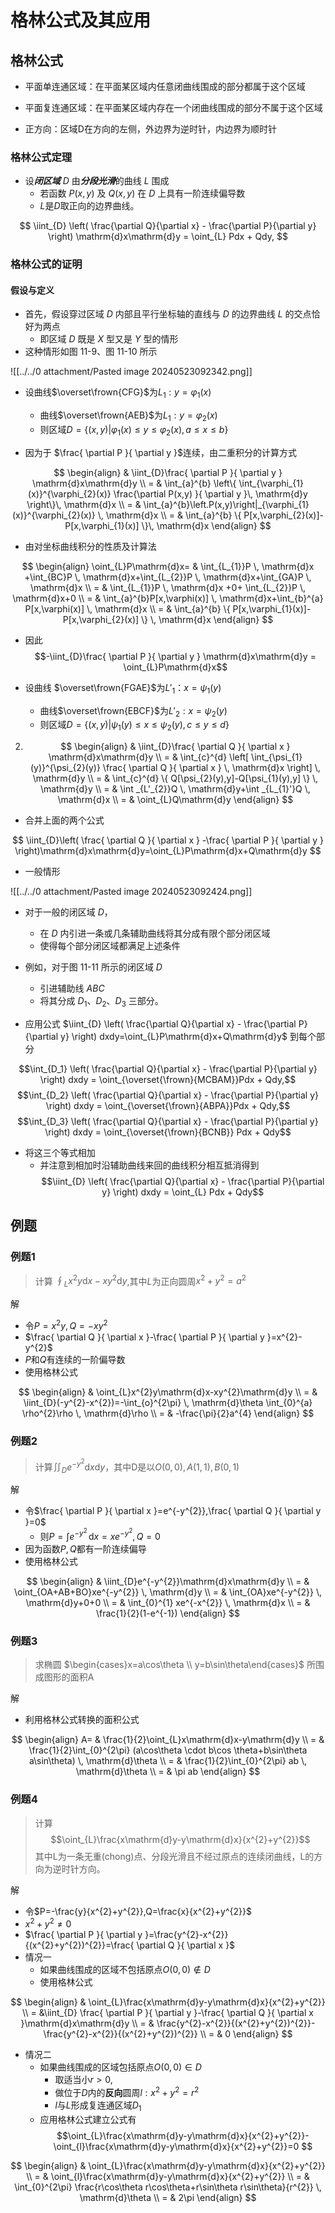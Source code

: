 # 格林公式及其应用
## 格林公式

- 平面单连通区域：在平面某区域内任意闭曲线围成的部分都属于这个区域
- 平面复连通区域：在平面某区域内存在一个闭曲线围成的部分不属于这个区域

- 正方向：区域D在方向的左侧，外边界为逆时针，内边界为顺时针

### 格林公式定理

- 设***闭区域*** $D$ 由***分段光滑***的曲线 $L$ 围成
  - 若函数 $P(x, y)$ 及 $Q(x, y)$ 在 $D$ 上具有一阶连续偏导数
  - $L$是$D$取正向的边界曲线。

$$
 \iint_{D} \left( \frac{\partial Q}{\partial x} - \frac{\partial P}{\partial y} \right) \mathrm{d}x\mathrm{d}y = \oint_{L} Pdx + Qdy,
$$

### 格林公式的证明

#### 假设与定义

- 首先，假设穿过区域 $D$ 内部且平行坐标轴的直线与 $D$ 的边界曲线 $L$ 的交点恰好为两点
  - 即区域 $D$ 既是 $X$ 型又是 $Y$ 型的情形
- 这种情形如图 11-9、图 11-10 所示

![[../../0 attachment/Pasted image 20240523092342.png]]

- 设曲线$\overset\frown{CFG}$为$L_{1}:y=\varphi_{1}(x)$
  - 曲线$\overset\frown{AEB}$为$L_{1}:y=\varphi_{2}(x)$
  - 则区域$D =\{ (x,y)|\varphi_{1}(x)\leq y\leq\varphi_{2}(x),a\leq x\leq b \}$

- 因为于 $\frac{ \partial P }{ \partial y }$连续，由二重积分的计算方式

$$
\begin{align}
 & \iint_{D}\frac{ \partial P }{ \partial y } \mathrm{d}x\mathrm{d}y  \\
= & \int_{a}^{b} \left\{ \int_{\varphi_{1}(x)}^{\varphi_{2}(x)} \frac{\partial P(x,y) }{ \partial y }\, \mathrm{d}y  \right\}\, \mathrm{d}x  \\
= & \int_{a}^{b}\left.P(x,y)\right|_{\varphi_{1}(x)}^{\varphi_{2}(x)} \, \mathrm{d}x \\
= & \int_{a}^{b} \{ P[x,\varphi_{2}(x)]-P[x,\varphi_{1}(x)] \}\, \mathrm{d}x
\end{align}
$$

- 由对坐标曲线积分的性质及计算法

$$
\begin{align}
\oint_{L}P\mathrm{d}x= & \int_{L_{1}}P \, \mathrm{d}x +\int_{BC}P \, \mathrm{d}x+\int_{L_{2}}P \, \mathrm{d}x+\int_{GA}P \, \mathrm{d}x \\
= &  \int_{L_{1}}P \, \mathrm{d}x +0+ \int_{L_{2}}P \, \mathrm{d}x+0 \\
= &  \int_{a}^{b}P[x,\varphi(x)] \, \mathrm{d}x+\int_{b}^{a} P[x,\varphi(x)] \, \mathrm{d}x  \\
= & \int_{a}^{b} \{ P[x,\varphi_{1}(x)]-P[x,\varphi_{2}(x)] \} \, \mathrm{d}x
\end{align}
$$

- 因此
$$-\iint_{D}\frac{ \partial P }{ \partial y } \mathrm{d}x\mathrm{d}y = \oint_{L}P\mathrm{d}x$$

- 设曲线 $\overset\frown{FGAE}$为$L'_{1}：x = \psi_1(y)$
  - 曲线$\overset\frown{EBCF}$为$L'_2:x = \psi_2(y)$
  - 则区域$D = \{(x, y) | \psi_1(y) \leq x \leq \psi_2(y), c \leq y \leq d\}$

2. $$
\begin{align}
 & \iint_{D}\frac{ \partial Q }{ \partial x } \mathrm{d}x\mathrm{d}y \\
= & \int_{c}^{d} \left[ \int_{\psi_{1}(y)}^{\psi_{2}(y)} \frac{ \partial Q }{ \partial x }  \, \mathrm{d}x  \right] \, \mathrm{d}y  \\
= & \int_{c}^{d} \{ Q[\psi_{2}(y),y]-Q[\psi_{1}(y),y] \} \, \mathrm{d}y \\
= & \int _{L'_{2}}Q \, \mathrm{d}y+\int _{L_{1}'}Q \, \mathrm{d}x  \\
=  & \oint_{L}Q\mathrm{d}y
\end{align}
$$

- 合并上面的两个公式

$$
\iint_{D}\left( \frac{ \partial Q }{ \partial x } -\frac{ \partial P }{ \partial y }  \right)\mathrm{d}x\mathrm{d}y=\oint_{L}P\mathrm{d}x+Q\mathrm{d}y
$$

- 一般情形

![[../../0 attachment/Pasted image 20240523092424.png]]

- 对于一般的闭区域 $D$，
  - 在 $D$ 内引进一条或几条辅助曲线将其分成有限个部分闭区域
  - 使得每个部分闭区域都满足上述条件
- 例如，对于图 11-11 所示的闭区域 $D$
  - 引进辅助线 $ABC$
  - 将其分成 $D_1$、$D_2$、$D_3$ 三部分。

- 应用公式 $\iint_{D} \left( \frac{\partial Q}{\partial x} - \frac{\partial P}{\partial y} \right) dxdy=\oint_{L}P\mathrm{d}x+Q\mathrm{d}y$ 到每个部分

$$\int_{D_1} \left( \frac{\partial Q}{\partial x} - \frac{\partial P}{\partial y} \right) dxdy = \oint_{\overset{\frown}{MCBAM}}Pdx + Qdy,$$
$$\int_{D_2} \left( \frac{\partial Q}{\partial x} - \frac{\partial P}{\partial y} \right) dxdy = \oint_{\overset{\frown}{ABPA}}Pdx + Qdy,$$
$$\int_{D_3} \left( \frac{\partial Q}{\partial x} - \frac{\partial P}{\partial y} \right) dxdy = \oint_{\overset{\frown}{BCNB}} Pdx + Qdy$$

- 将这三个等式相加
  - 并注意到相加时沿辅助曲线来回的曲线积分相互抵消得到
$$\iint_{D} \left( \frac{\partial Q}{\partial x} - \frac{\partial P}{\partial y} \right) dxdy = \oint_{L} Pdx + Qdy$$

## 例题

### 例题1

> 计算 $\oint_{L}x^{2}y\mathrm{d}x-xy^{2}\mathrm{d}y$,其中$L$为正向圆周$x^{2}+y^{2}=a^{2}$

解

- 令$P=x^{2}y,Q=-xy^{2}$
- $\frac{ \partial Q }{ \partial x }-\frac{ \partial P }{ \partial y }=x^{2}-y^{2}$
- $P$和$Q$有连续的一阶偏导数
- 使用格林公式

$$
\begin{align}
 & \oint_{L}x^{2}y\mathrm{d}x-xy^{2}\mathrm{d}y \\
 = & \iint_{D}(-y^{2}-x^{2})=-\int_{o}^{2\pi}  \, \mathrm{d}\theta \int_{0}^{a} \rho^{2}\rho \, \mathrm{d}\rho \\
=   & -\frac{\pi}{2}a^{4}
\end{align}
$$

### 例题2

> 计算$\iint_{D}e^{-y^{2}}\mathrm{d}x\mathrm{d}y$，其中D是以$O(0,0),A(1,1),B(0,1)$

解

- 令$\frac{ \partial P }{ \partial x }=e^{-y^{2}},\frac{ \partial Q }{ \partial y }=0$
  - 则$P=\int e^{-y^{2}} \, \mathrm{d}x=xe^{-y^{2}},Q=0$
- 因为函数$P,Q$都有一阶连续偏导
- 使用格林公式

$$
\begin{align}
 & \iint_{D}e^{-y^{2}}\mathrm{d}x\mathrm{d}y  \\
= & \oint_{OA+AB+BO}xe^{-y^{2}} \, \mathrm{d}y \\
= & \int_{OA}xe^{-y^{2}} \, \mathrm{d}y+0+0 \\
= & \int_{0}^{1} xe^{-x^{2}} \, \mathrm{d}x \\
=  & \frac{1}{2}(1-e^{-1})
\end{align}
$$

### 例题3

> 求椭圆 $\begin{cases}x=a\cos\theta \\ y=b\sin\theta\end{cases}$ 所围成图形的面积A

解

- 利用格林公式转换的面积公式

$$
\begin{align}
 A= & \frac{1}{2}\oint_{L}x\mathrm{d}x-y\mathrm{d}y \\
 = & \frac{1}{2}\int_{0}^{2\pi} (a\cos\theta \cdot b\cos \theta+b\sin\theta a\sin\theta) \, \mathrm{d}\theta \\
=  & \frac{1}{2}\int_{0}^{2\pi} ab \, \mathrm{d}\theta  \\
= & \pi ab
\end{align}
$$

### 例题4

> 计算 $$\oint_{L}\frac{x\mathrm{d}y-y\mathrm{d}x}{x^{2}+y^{2}}$$其中L为一条无重(chong)点、分段光滑且不经过原点的连续闭曲线，L的方向为逆时针方向。

解

- 令$P=-\frac{y}{x^{2}+y^{2}},Q=\frac{x}{x^{2}+y^{2}}$
- $x^{2}+y^{2}\neq 0$
- $\frac{ \partial P }{ \partial y }=\frac{y^{2}-x^{2}}{(x^{2}+y^{2})^{2}}=\frac{ \partial Q }{ \partial x }$
- 情况一
  - 如果曲线围成的区域不包括原点$O(0,0)\not\in D$
  - 使用格林公式

$$
\begin{align}
 & \oint_{L}\frac{x\mathrm{d}y-y\mathrm{d}x}{x^{2}+y^{2}} \\
= &\iint_{D} \frac{ \partial P }{ \partial y }-\frac{ \partial Q }{ \partial x }\mathrm{d}x\mathrm{d}y \\
= & \frac{y^{2}-x^{2}}{(x^{2}+y^{2})^{2}}-\frac{y^{2}-x^{2}}{(x^{2}+y^{2})^{2}} \\
= & 0
\end{align}
$$

- 情况二
  - 如果曲线围成的区域包括原点$O(0,0)\in D$
    - 取适当小$r>0$,
    - 做位于$D$内的**反向**圆周$l:x^{2}+y^{2}=r^{2}$
    - $l$与$L$形成复连通区域$D_{1}$
  - 应用格林公式建立公式有
$$\oint_{L}\frac{x\mathrm{d}y-y\mathrm{d}x}{x^{2}+y^{2}}-\oint_{l}\frac{x\mathrm{d}y-y\mathrm{d}x}{x^{2}+y^{2}}=0 $$

$$
\begin{align}
 & \oint_{L}\frac{x\mathrm{d}y-y\mathrm{d}x}{x^{2}+y^{2}}  \\
= &  \oint_{l}\frac{x\mathrm{d}y-y\mathrm{d}x}{x^{2}+y^{2}} \\
= & \int_{0}^{2\pi} \frac{r\cos\theta r\cos\theta+r\sin\theta r\sin\theta}{r^{2}} \, \mathrm{d}\theta  \\
= & 2\pi
\end{align}
$$
